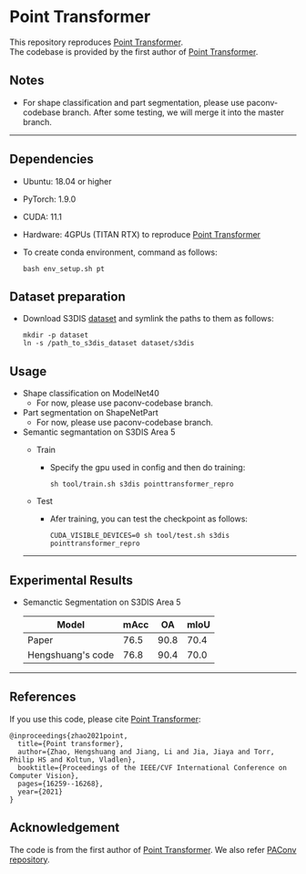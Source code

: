 # Point Transformer
This repository reproduces [Point Transformer](https://arxiv.org/abs/2012.09164). \
The codebase is provided by the first author of [Point Transformer](https://arxiv.org/abs/2012.09164).

## Notes
- For shape classification and part segmentation, please use paconv-codebase branch. After some testing, we will merge it into the master branch.

---
## Dependencies
- Ubuntu: 18.04 or higher
- PyTorch: 1.9.0 
- CUDA: 11.1 
- Hardware: 4GPUs (TITAN RTX) to reproduce [Point Transformer](https://arxiv.org/abs/2012.09164) 
- To create conda environment, command as follows:

  ```
  bash env_setup.sh pt
  ```

## Dataset preparation
- Download S3DIS [dataset](https://drive.google.com/uc?export=download&id=1KUxWagmEWnvMhEb4FRwq2Mj0aa3U3xUf) and symlink the paths to them as follows:

     ```
     mkdir -p dataset
     ln -s /path_to_s3dis_dataset dataset/s3dis
     ```

## Usage
- Shape classification on ModelNet40
  - For now, please use paconv-codebase branch.
- Part segmentation on ShapeNetPart
  - For now, please use paconv-codebase branch.
- Semantic segmantation on S3DIS Area 5
  - Train

    - Specify the gpu used in config and then do training:

      ```
      sh tool/train.sh s3dis pointtransformer_repro
      ```

  - Test

    - Afer training, you can test the checkpoint as follows:

      ```
      CUDA_VISIBLE_DEVICES=0 sh tool/test.sh s3dis pointtransformer_repro
      ```
  ---
## Experimental Results

- Semanctic Segmentation on S3DIS Area 5

  |Model | mAcc | OA | mIoU |
  |-------| ------| ----| -------|
  |Paper| 76.5 | 90.8 | 70.4 |
  |Hengshuang's code | 76.8 | 90.4 | 70.0 |
---
## References

If you use this code, please cite [Point Transformer](https://arxiv.org/abs/2012.09164):
```
@inproceedings{zhao2021point,
  title={Point transformer},
  author={Zhao, Hengshuang and Jiang, Li and Jia, Jiaya and Torr, Philip HS and Koltun, Vladlen},
  booktitle={Proceedings of the IEEE/CVF International Conference on Computer Vision},
  pages={16259--16268},
  year={2021}
}
```

## Acknowledgement
The code is from the first author of [Point Transformer](https://arxiv.org/abs/2012.09164).
We also refer [PAConv repository](https://github.com/CVMI-Lab/PAConv).
